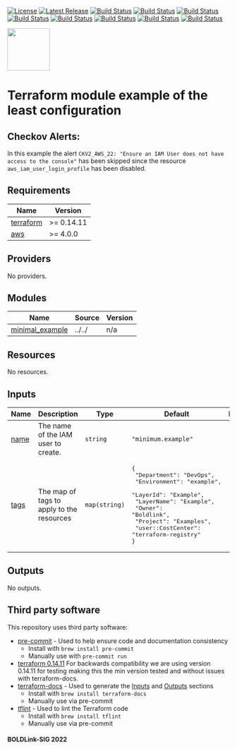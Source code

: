 [![License](https://img.shields.io/badge/License-Apache-blue.svg)](https://github.com/boldlink/terraform-aws-iam-user/blob/main/LICENSE)
[![Latest Release](https://img.shields.io/github/release/boldlink/terraform-aws-iam-user.svg)](https://github.com/boldlink/terraform-aws-iam-user/releases/latest)
[![Build Status](https://github.com/boldlink/terraform-aws-iam-user/actions/workflows/update.yaml/badge.svg)](https://github.com/boldlink/terraform-aws-iam-user/actions)
[![Build Status](https://github.com/boldlink/terraform-aws-iam-user/actions/workflows/release.yaml/badge.svg)](https://github.com/boldlink/terraform-aws-iam-user/actions)
[![Build Status](https://github.com/boldlink/terraform-aws-iam-user/actions/workflows/pre-commit.yaml/badge.svg)](https://github.com/boldlink/terraform-aws-iam-user/actions)
[![Build Status](https://github.com/boldlink/terraform-aws-iam-user/actions/workflows/pr-labeler.yaml/badge.svg)](https://github.com/boldlink/terraform-aws-iam-user/actions)
[![Build Status](https://github.com/boldlink/terraform-aws-iam-user/actions/workflows/module-examples-tests.yaml/badge.svg)](https://github.com/boldlink/terraform-aws-iam-user/actions)
[![Build Status](https://github.com/boldlink/terraform-aws-iam-user/actions/workflows/checkov.yaml/badge.svg)](https://github.com/boldlink/terraform-aws-iam-user/actions)
[![Build Status](https://github.com/boldlink/terraform-aws-iam-user/actions/workflows/auto-merge.yaml/badge.svg)](https://github.com/boldlink/terraform-aws-iam-user/actions)
[![Build Status](https://github.com/boldlink/terraform-aws-iam-user/actions/workflows/auto-badge.yaml/badge.svg)](https://github.com/boldlink/terraform-aws-iam-user/actions)

[<img src="https://avatars.githubusercontent.com/u/25388280?s=200&v=4" width="96"/>](https://boldlink.io)

# Terraform module example of the least configuration

## Checkov Alerts:
In this example the alert `CKV2_AWS_22: "Ensure an IAM User does not have access to the console"` has been skipped since the resource `aws_iam_user_login_profile` has been disabled.

<!-- BEGINNING OF PRE-COMMIT-TERRAFORM DOCS HOOK -->
## Requirements

| Name | Version |
|------|---------|
| <a name="requirement_terraform"></a> [terraform](#requirement\_terraform) | >= 0.14.11 |
| <a name="requirement_aws"></a> [aws](#requirement\_aws) | >= 4.0.0 |

## Providers

No providers.

## Modules

| Name | Source | Version |
|------|--------|---------|
| <a name="module_minimal_example"></a> [minimal\_example](#module\_minimal\_example) | ../../ | n/a |

## Resources

No resources.

## Inputs

| Name | Description | Type | Default | Required |
|------|-------------|------|---------|:--------:|
| <a name="input_name"></a> [name](#input\_name) | The name of the IAM user to create. | `string` | `"minimum.example"` | no |
| <a name="input_tags"></a> [tags](#input\_tags) | The map of tags to apply to the resources | `map(string)` | <pre>{<br>  "Department": "DevOps",<br>  "Environment": "example",<br>  "LayerId": "Example",<br>  "LayerName": "Example",<br>  "Owner": "Boldlink",<br>  "Project": "Examples",<br>  "user::CostCenter": "terraform-registry"<br>}</pre> | no |

## Outputs

No outputs.
<!-- END OF PRE-COMMIT-TERRAFORM DOCS HOOK -->

## Third party software
This repository uses third party software:
* [pre-commit](https://pre-commit.com/) - Used to help ensure code and documentation consistency
  * Install with `brew install pre-commit`
  * Manually use with `pre-commit run`
* [terraform 0.14.11](https://releases.hashicorp.com/terraform/0.14.11/) For backwards compatibility we are using version 0.14.11 for testing making this the min version tested and without issues with terraform-docs.
* [terraform-docs](https://github.com/segmentio/terraform-docs) - Used to generate the [Inputs](#Inputs) and [Outputs](#Outputs) sections
  * Install with `brew install terraform-docs`
  * Manually use via pre-commit
* [tflint](https://github.com/terraform-linters/tflint) - Used to lint the Terraform code
  * Install with `brew install tflint`
  * Manually use via pre-commit

#### BOLDLink-SIG 2022
